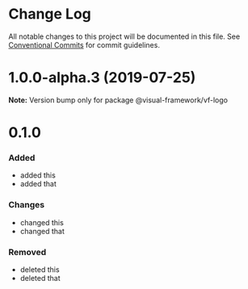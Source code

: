# Change Log

All notable changes to this project will be documented in this file.
See [Conventional Commits](https://conventionalcommits.org) for commit guidelines.

# 1.0.0-alpha.3 (2019-07-25)

**Note:** Version bump only for package @visual-framework/vf-logo





# 0.1.0

### Added
- added this
- added that

### Changes

- changed this
- changed that

### Removed

- deleted this
- deleted that
